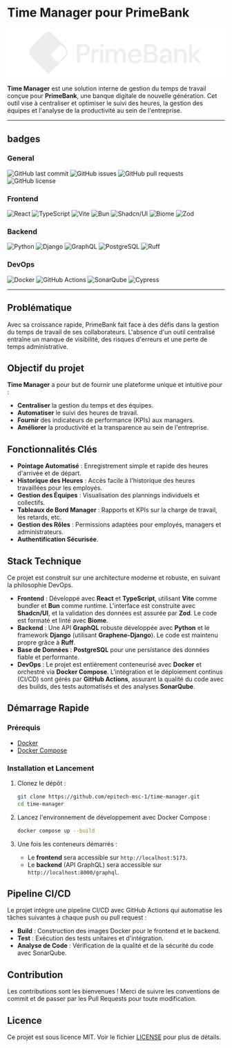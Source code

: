 # Time Manager pour PrimeBank

![PrimeBank Logo](assets/images/prime-bank-white.png)

**Time Manager** est une solution interne de gestion du temps de travail conçue pour **PrimeBank**, une banque digitale de nouvelle génération. Cet outil vise à centraliser et optimiser le suivi des heures, la gestion des équipes et l'analyse de la productivité au sein de l'entreprise.

---

## badges

### General

![GitHub last commit](https://img.shields.io/github/last-commit/epitech-msc-1/time-manager)
![GitHub issues](https://img.shields.io/github/issues/epitech-msc-1/time-manager)
![GitHub pull requests](https://img.shields.io/github/issues-pr/epitech-msc-1/time-manager)
![GitHub license](https://img.shields.io/github/license/epitech-msc-1/time-manager)

### Frontend

![React](https://img.shields.io/badge/React-19-blue?logo=react)
![TypeScript](https://img.shields.io/badge/TypeScript-5.9-blue?logo=typescript)
![Vite](https://img.shields.io/badge/Vite-7.1-purple?logo=vite)
![Bun](https://img.shields.io/badge/Bun-1.3-orange?logo=bun)
![Shadcn/UI](https://img.shields.io/badge/Shadcn/UI-3.4-black?logo=shadcn-ui&logoColor=white)
![Biome](https://img.shields.io/badge/Biome-2.2-green?logo=biome)
![Zod](https://img.shields.io/badge/Zod-4.1-blue?logo=zod)

### Backend

![Python](https://img.shields.io/badge/Python-3.12-blue?logo=python)
![Django](https://img.shields.io/badge/Django-5.2-darkgreen?logo=django)
![GraphQL](https://img.shields.io/badge/GraphQL-Graphene-e10098?logo=graphql)
![PostgreSQL](https://img.shields.io/badge/PostgreSQL-16-blue?logo=postgresql)
![Ruff](https://img.shields.io/badge/Ruff-0.13-hotpink?logo=ruff)

### DevOps

![Docker](https://img.shields.io/badge/Docker-28.2-blue?logo=docker)
![GitHub Actions](https://img.shields.io/badge/GitHub%20Actions-CI/CD-blue?logo=githubactions)
![SonarQube](https://img.shields.io/badge/SonarQube-25.10-orange?logo=sonarqube)
![Cypress](https://img.shields.io/badge/Cypress-15.3-black?logo=cypress)

---

## Problématique

Avec sa croissance rapide, PrimeBank fait face à des défis dans la gestion du temps de travail de ses collaborateurs. L'absence d'un outil centralisé entraîne un manque de visibilité, des risques d'erreurs et une perte de temps administrative.

## Objectif du projet

**Time Manager** a pour but de fournir une plateforme unique et intuitive pour :

- **Centraliser** la gestion du temps et des équipes.
- **Automatiser** le suivi des heures de travail.
- **Fournir** des indicateurs de performance (KPIs) aux managers.
- **Améliorer** la productivité et la transparence au sein de l'entreprise.

## Fonctionnalités Clés

- **Pointage Automatisé** : Enregistrement simple et rapide des heures d'arrivée et de départ.
- **Historique des Heures** : Accès facile à l'historique des heures travaillées pour les employés.
- **Gestion des Équipes** : Visualisation des plannings individuels et collectifs.
- **Tableaux de Bord Manager** : Rapports et KPIs sur la charge de travail, les retards, etc.
- **Gestion des Rôles** : Permissions adaptées pour employés, managers et administrateurs.
- **Authentification Sécurisée**.

## Stack Technique

Ce projet est construit sur une architecture moderne et robuste, en suivant la philosophie DevOps.

- **Frontend** : Développé avec **React** et **TypeScript**, utilisant **Vite** comme bundler et **Bun** comme runtime. L'interface est construite avec **Shadcn/UI**, et la validation des données est assurée par **Zod**. Le code est formaté et linté avec **Biome**.
- **Backend** : Une API **GraphQL** robuste développée avec **Python** et le framework **Django** (utilisant **Graphene-Django**). Le code est maintenu propre grâce à **Ruff**.
- **Base de Données** : **PostgreSQL** pour une persistance des données fiable et performante.
- **DevOps** : Le projet est entièrement conteneurisé avec **Docker** et orchestré via **Docker Compose**. L'intégration et le déploiement continus (CI/CD) sont gérés par **GitHub Actions**, assurant la qualité du code avec des builds, des tests automatisés et des analyses **SonarQube**.

## Démarrage Rapide

### Prérequis

- [Docker](https://www.docker.com/get-started)
- [Docker Compose](https://docs.docker.com/compose/install/)

### Installation et Lancement

1. Clonez le dépôt :

    ```bash
    git clone https://github.com/epitech-msc-1/time-manager.git
    cd time-manager
    ```

2. Lancez l'environnement de développement avec Docker Compose :

    ```bash
    docker compose up --build
    ```

3. Une fois les conteneurs démarrés :
    - Le **frontend** sera accessible sur `http://localhost:5173`.
    - Le **backend** (API GraphQL) sera accessible sur `http://localhost:8000/graphql`.

## Pipeline CI/CD

Le projet intègre une pipeline CI/CD avec GitHub Actions qui automatise les tâches suivantes à chaque push ou pull request :

- **Build** : Construction des images Docker pour le frontend et le backend.
- **Test** : Exécution des tests unitaires et d'intégration.
- **Analyse de Code** : Vérification de la qualité et de la sécurité du code avec SonarQube.

## Contribution

Les contributions sont les bienvenues ! Merci de suivre les conventions de commit et de passer par les Pull Requests pour toute modification.

## Licence

Ce projet est sous licence MIT. Voir le fichier [LICENSE](LICENSE) pour plus de détails.
